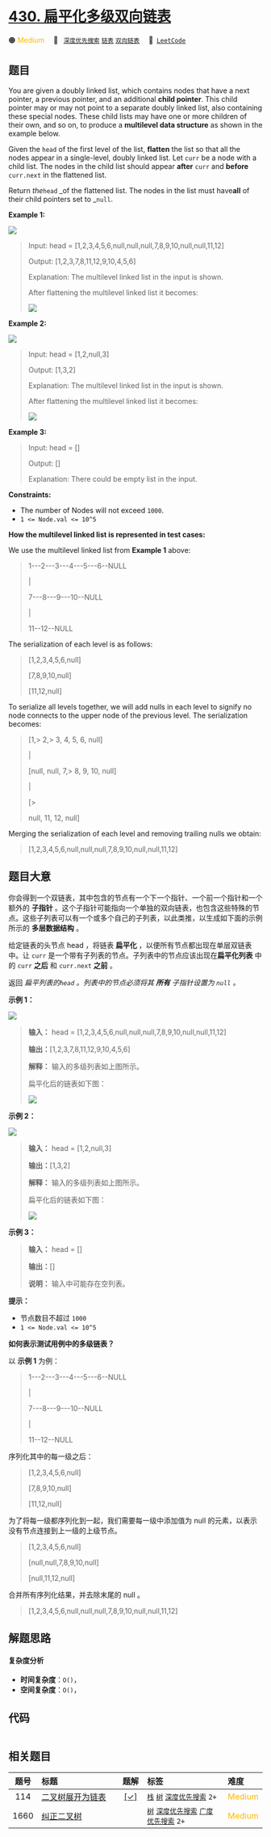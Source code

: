 # [430. 扁平化多级双向链表](https://leetcode.com/problems/flatten-a-multilevel-doubly-linked-list)

🟠 <font color=#ffb800>Medium</font>&emsp; 🔖&ensp; [`深度优先搜索`](/leetcode/outline/tag/depth-first-search.md) [`链表`](/leetcode/outline/tag/linked-list.md) [`双向链表`](/leetcode/outline/tag/doubly-linked-list.md)&emsp; 🔗&ensp;[`LeetCode`](https://leetcode.com/problems/flatten-a-multilevel-doubly-linked-list)


## 题目

You are given a doubly linked list, which contains nodes that have a next
pointer, a previous pointer, and an additional **child pointer**. This child
pointer may or may not point to a separate doubly linked list, also containing
these special nodes. These child lists may have one or more children of their
own, and so on, to produce a **multilevel data structure** as shown in the
example below.

Given the `head` of the first level of the list, **flatten** the list so that
all the nodes appear in a single-level, doubly linked list. Let `curr` be a
node with a child list. The nodes in the child list should appear **after**
`curr` and **before** `curr.next` in the flattened list.

Return _the_`head` _of the flattened list. The nodes in the list must
have**all** of their child pointers set to _`null`.



**Example 1:**

![](https://assets.leetcode.com/uploads/2021/11/09/flatten11.jpg)

> Input: head = [1,2,3,4,5,6,null,null,null,7,8,9,10,null,null,11,12]
> 
> Output: [1,2,3,7,8,11,12,9,10,4,5,6]
> 
> Explanation: The multilevel linked list in the input is shown.
> 
> After flattening the multilevel linked list it becomes:
> 
> ![](https://assets.leetcode.com/uploads/2021/11/09/flatten12.jpg)

**Example 2:**

![](https://assets.leetcode.com/uploads/2021/11/09/flatten2.1jpg)

> Input: head = [1,2,null,3]
> 
> Output: [1,3,2]
> 
> Explanation: The multilevel linked list in the input is shown.
> 
> After flattening the multilevel linked list it becomes:
> 
> ![](https://assets.leetcode.com/uploads/2021/11/24/list.jpg)

**Example 3:**

> Input: head = []
> 
> Output: []
> 
> Explanation: There could be empty list in the input.

**Constraints:**

  * The number of Nodes will not exceed `1000`.
  * `1 <= Node.val <= 10^5`



**How the multilevel linked list is represented in test cases:**

We use the multilevel linked list from **Example 1** above:

> 
> 
> 
> 
> 
>  1---2---3---4---5---6--NULL
> 
> > 
> > 
>  |
> 
> > 
> > 
>  7---8---9---10--NULL
> 
> > 
> > 
> > 
>  |
> 
> > 
> > 
> > 
>  11--12--NULL

The serialization of each level is as follows:

> 
> 
> 
> 
> 
> [1,2,3,4,5,6,null]
> 
> [7,8,9,10,null]
> 
> [11,12,null]
> 
> 

To serialize all levels together, we will add nulls in each level to signify
no node connects to the upper node of the previous level. The serialization
becomes:

> 
> 
> 
> 
> 
> [1,> 
> 2,> 
> 3, 4, 5, 6, null]
> 
> > 
> > 
> > 
>  |
> 
> [null, null, 7,> 
> 8, 9, 10, null]
> 
> > 
> > 
> > 
> > 
>    |
> 
> [> 
> > 
> > 
> null, 11, 12, null]
> 
> 

Merging the serialization of each level and removing trailing nulls we obtain:

> 
> 
> 
> 
> 
> [1,2,3,4,5,6,null,null,null,7,8,9,10,null,null,11,12]
> 
> 


## 题目大意

你会得到一个双链表，其中包含的节点有一个下一个指针、一个前一个指针和一个额外的 **子指针**
。这个子指针可能指向一个单独的双向链表，也包含这些特殊的节点。这些子列表可以有一个或多个自己的子列表，以此类推，以生成如下面的示例所示的
**多层数据结构** 。

给定链表的头节点 head ，将链表 **扁平化** ，以便所有节点都出现在单层双链表中。让 `curr`
是一个带有子列表的节点。子列表中的节点应该出现在**扁平化列表** 中的 `curr` **之后** 和 `curr.next` **之前** 。

返回 _扁平列表的`head` 。列表中的节点必须将其 **所有** 子指针设置为 `null` 。_



**示例 1：**

![](https://assets.leetcode.com/uploads/2021/11/09/flatten11.jpg)

> 
> 
> 
> 
> 
> **输入：** head = [1,2,3,4,5,6,null,null,null,7,8,9,10,null,null,11,12]
> 
> **输出：**[1,2,3,7,8,11,12,9,10,4,5,6]
> 
> **解释：** 输入的多级列表如上图所示。
> 
> 扁平化后的链表如下图：
> 
> ![](https://assets.leetcode.com/uploads/2021/11/09/flatten12.jpg)
> 
> 

**示例 2：**

![](https://assets.leetcode.com/uploads/2021/11/09/flatten2.1jpg)

> 
> 
> 
> 
> 
> **输入：** head = [1,2,null,3]
> 
> **输出：**[1,3,2]
> 
> **解释：** 输入的多级列表如上图所示。
> 
> 扁平化后的链表如下图：
> 
> ![](https://assets.leetcode.com/uploads/2021/11/24/list.jpg)
> 
> 

**示例 3：**

> 
> 
> 
> 
> 
> **输入：** head = []
> 
> **输出：**[]
> 
> **说明：** 输入中可能存在空列表。
> 
> 



**提示：**

  * 节点数目不超过 `1000`
  * `1 <= Node.val <= 10^5`



**如何表示测试用例中的多级链表？**

以 **示例 1** 为例：

> 
> 
> 
> 
> 
>  1---2---3---4---5---6--NULL
> 
> > 
> > 
>  |
> 
> > 
> > 
>  7---8---9---10--NULL
> 
> > 
> > 
> > 
>  |
> 
> > 
> > 
> > 
>  11--12--NULL

序列化其中的每一级之后：

> 
> 
> 
> 
> 
> [1,2,3,4,5,6,null]
> 
> [7,8,9,10,null]
> 
> [11,12,null]
> 
> 

为了将每一级都序列化到一起，我们需要每一级中添加值为 null 的元素，以表示没有节点连接到上一级的上级节点。

> 
> 
> 
> 
> 
> [1,2,3,4,5,6,null]
> 
> [null,null,7,8,9,10,null]
> 
> [null,11,12,null]
> 
> 

合并所有序列化结果，并去除末尾的 null 。

> 
> 
> 
> 
> 
> [1,2,3,4,5,6,null,null,null,7,8,9,10,null,null,11,12]
> 
> 


## 解题思路

#### 复杂度分析

- **时间复杂度**：`O()`，
- **空间复杂度**：`O()`，

## 代码

```javascript

```

## 相关题目

| 题号 | 标题 | 题解 | 标签 | 难度 |
| :------: | :------ | :------: | :------ | :------ |
| 114 | [二叉树展开为链表](https://leetcode.com/problems/flatten-binary-tree-to-linked-list) | [[✓]](https://2xiao.github.io/leetcode-js/leetcode/problem/0114) |  [`栈`](/leetcode/outline/tag/stack.md) [`树`](/leetcode/outline/tag/tree.md) [`深度优先搜索`](/leetcode/outline/tag/depth-first-search.md) `2+` | <font color=#ffb800>Medium</font> |
| 1660 | [纠正二叉树](https://leetcode.com/problems/correct-a-binary-tree) |  |  [`树`](/leetcode/outline/tag/tree.md) [`深度优先搜索`](/leetcode/outline/tag/depth-first-search.md) [`广度优先搜索`](/leetcode/outline/tag/breadth-first-search.md) `2+` | <font color=#ffb800>Medium</font> |

<style>
.blue {
    background-color: #096dd9;
    padding: 0.25rem 0.5rem;
    margin: 0;
    font-size: 0.85em;
    border-radius: 3px;
    color: white;
    font-weight: 500;
}
table th:first-of-type { width: 10%; }
table th:nth-of-type(2) { width: 35%; }
table th:nth-of-type(3) { width: 10%; }
table th:nth-of-type(4) { width: 35%; }
table th:nth-of-type(5) { width: 10%; }
</style>
